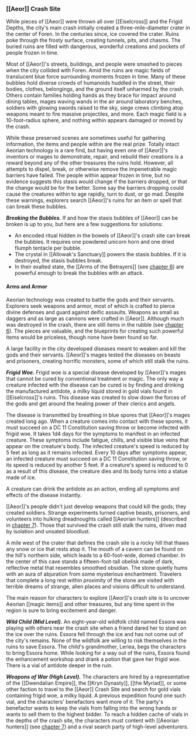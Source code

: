 ### [[Aeor]] Crash Site

While pieces of [[Aeor]] were thrown all over [[Eiselcross]] and the Frigid Depths, the city's main crash initially created a three-mile-diameter crater in the center of Foren. In the centuries since, ice covered the crater. Ruins poke through the frosty surface, creating tunnels, pits, and chasms. The buried ruins are filled with dangerous, wonderful creations and pockets of people frozen in time.

Most of [[Aeor]]'s streets, buildings, and people were smashed to pieces when the city collided with Foren. Amid the ruins are magic fields of translucent blue force surrounding moments frozen in time. Many of these bubbles hold diverse crowds of humanoids huddled in the street, their bodies, clothes, belongings, and the ground itself unharmed by the crash. Others contain families holding hands as they brace for impact around dining tables, mages waving wands in the air around laboratory benches, soldiers with glowing swords raised to the sky, siege crews climbing atop weapons meant to fire massive projectiles, and more. Each magic field is a 10-foot-radius sphere, and nothing within appears damaged or moved by the crash.

While these preserved scenes are sometimes useful for gathering information, the items and people within are the real prize. Totally intact Aeorian technology is a rare find, but having even one of [[Aeor]]'s inventors or mages to demonstrate, repair, and rebuild their creations is a reward beyond any of the other treasures the ruins hold. However, all attempts to dispel, break, or otherwise remove the impenetrable magic barriers have failed. The people within appear frozen in time, but no evidence suggests this stasis would change if the barriers dropped, or that the change would be for the better. Some say the barriers dropping could cause the creatures within to age rapidly, turn to dust, or go mad. Despite these warnings, explorers search [[Aeor]]'s ruins for an item or spell that can break these bubbles.

_**Breaking the Bubbles.**_ If and how the stasis bubbles of [[Aeor]] can be broken is up to you, but here are a few suggestions for solutions:

-   An encoded ritual hidden in the bowels of [[Aeor]]'s crash site can break the bubbles. It requires one powdered unicorn horn and one dried flumph tentacle per bubble.
-   The crystal in [[Allowak's Sanctuary]] powers the stasis bubbles. If it is destroyed, the stasis bubbles break.
-   In their exalted state, the [[Arms of the Betrayers]] (see [chapter 6](https://www.dndbeyond.com/sources/egtw/[[wildemount]]-treasures#ArmsoftheBetrayers "chapter 6")) are powerful enough to break the bubbles with an attack.

#### Arms and Armor

Aeorian technology was created to battle the gods and their servants. Explorers seek weapons and armor, most of which is crafted to pierce divine defenses and guard against deific assaults. Weapons as small as daggers and as large as cannons were crafted in [[Aeor]]. Although much was destroyed in the crash, there are still items in the rubble (see [chapter 6](https://www.dndbeyond.com/sources/egtw/[[wildemount]]-treasures "chapter 6")). The pieces are valuable, and the blueprints for creating such powerful items would be priceless, though none have been found so far.

A large facility in the city developed diseases meant to weaken and kill the gods and their servants. [[Aeor]]'s mages tested the diseases on beasts and prisoners, creating horrific monsters, some of which still stalk the ruins.

_**Frigid Woe.**_ Frigid woe is a special disease developed by [[Aeor]]'s mages that cannot be cured by conventional treatment or magic. The only way a creature infected with the disease can be cured is by finding and drinking the manufactured antidote, a milky liquid stored in gold vials found in [[Eiselcross]]'s ruins. This disease was created to slow down the forces of the gods and get around the healing power of their clerics and angels.

The disease is transmitted by breathing in blue spores that [[Aeor]]'s mages created long ago. When a creature comes into contact with these spores, it must succeed on a DC 11 Constitution saving throw or become infected with frigid woe. It takes 1d4 days for the symptoms to manifest in an infected creature. These symptoms include fatigue, chills, and visible blue veins that appear on the creature's body. The infected creature's speed is reduced by 5 feet as long as it remains infected. Every 10 days after symptoms appear, an infected creature must succeed on a DC 11 Constitution saving throw, or its speed is reduced by another 5 feet. If a creature's speed is reduced to 0 as a result of this disease, the creature dies and its body turns into a statue made of ice.

A creature can drink the antidote as an action, ending all symptoms and effects of the disease instantly.

[[Aeor]]'s people didn't just develop weapons that could kill the gods; they created soldiers. Strange experiments turned captive beasts, prisoners, and volunteers into hulking dreadnoughts called [[Aeorian hunters]] (described in [chapter 7](https://www.dndbeyond.com/sources/egtw/[[wildemount]]-bestiary#AeorianHunters "chapter 7")). Those that survived the crash still stalk the ruins, driven mad by isolation and unsated bloodlust.

A mile west of the crater that defines the crash site is a rocky hill that thaws any snow or ice that rests atop it. The mouth of a cavern can be found on the hill's northern side, which leads to a 60-foot-wide, domed chamber. In the center of this cave stands a fifteen-foot-tall obelisk made of dark, reflective metal that resembles smoothed obsidian. The stone quietly hums with an aura of abjuration from some mysterious enchantment. Travelers that complete a long rest within proximity of the stone are visited with terrible dreams of strange, alien places and visions difficult to understand.

The main reason for characters to explore [[Aeor]]'s crash site is to uncover Aeorian [[magic items]] and other treasures, but any time spent in the region is sure to bring excitement and danger.

_**Wild Child (Mid Level).**_ An eight-year-old wildfolk child named Essora was playing with others near the crash site when a friend dared her to stand on the ice over the ruins. Essora fell through the ice and has not come out of the city's remains. None of the wildfolk are willing to risk themselves in the ruins to save Essora. The child's grandmother, Leriea, begs the characters to bring Essora home. While looking for a way out of the ruins, Essora found the enhancement workshop and drank a potion that gave her frigid woe. There is a vial of antidote deeper in the ruin.

_**Weapons of War (High Level).**_ The characters are hired by a representative of the [[Dwendalian Empire]], the [[Kryn Dynasty]], [[the Myriad]], or some other faction to travel to the [[Aeor]] Crash Site and search for gold vials containing frigid woe, a milky liquid. A previous expedition found one such vial, and the characters' benefactors want more of it. The party's benefactor wants to keep the vials from falling into the wrong hands or wants to sell them to the highest bidder. To reach a hidden cache of vials in the depths of the crash site, the characters must content with [[Aeorian hunters]] (see [chapter 7](https://www.dndbeyond.com/sources/egtw/[[wildemount]]-bestiary#AeorianHunters "chapter 7")) and a rival search party of high-level adventurers.
